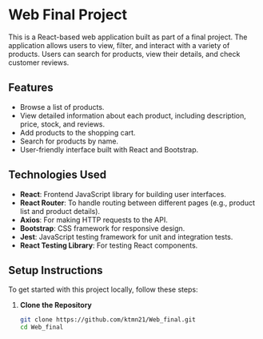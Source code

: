 # Web Final Project

This is a React-based web application built as part of a final project. The application allows users to view, filter, and interact with a variety of products. Users can search for products, view their details, and check customer reviews.

## Features

- Browse a list of products.
- View detailed information about each product, including description, price, stock, and reviews.
- Add products to the shopping cart.
- Search for products by name.
- User-friendly interface built with React and Bootstrap.

## Technologies Used

- **React**: Frontend JavaScript library for building user interfaces.
- **React Router**: To handle routing between different pages (e.g., product list and product details).
- **Axios**: For making HTTP requests to the API.
- **Bootstrap**: CSS framework for responsive design.
- **Jest**: JavaScript testing framework for unit and integration tests.
- **React Testing Library**: For testing React components.

## Setup Instructions

To get started with this project locally, follow these steps:

1. **Clone the Repository**

   ```bash
   git clone https://github.com/ktmn21/Web_final.git
   cd Web_final
